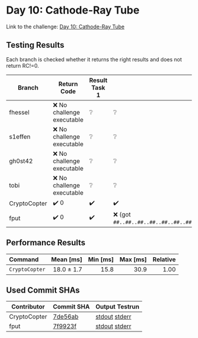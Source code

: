 # Day 10: Cathode-Ray Tube

Link to the challenge: [Day 10: Cathode-Ray Tube](https://adventofcode.com/2022/day/10)

## Testing Results

Each branch is checked whether it returns the right results and does not return RC!=0.

| Branch | Return Code | Result Task 1 | Result Task 2 |
| ------ | ----------- | ------------- | ------------- |
| fhessel | ❌ No challenge executable | ❔ | ❔ |
| s1effen | ❌ No challenge executable | ❔ | ❔ |
| gh0st42 | ❌ No challenge executable | ❔ | ❔ |
| tobi | ❌ No challenge executable | ❔ | ❔ |
| CryptoCopter | ✔️ 0 | ✔️ | ✔️ |
| fput | ✔️ 0 | ✔️ | ❌ (got `##..##..##..##..##..##..##..##..##..##..###...###...###...###...###...###...###.####....####....####....####....####....#####.....#####.....#####.....#####.....######......######......######......###########.......#######.......#######......`) |

## Performance Results

| Command | Mean [ms] | Min [ms] | Max [ms] | Relative |
|:---|---:|---:|---:|---:|
| `CryptoCopter` | 18.0 ± 1.7 | 15.8 | 30.9 | 1.00 |


## Used Commit SHAs

| Contributor | Commit SHA | Output Testrun |
| ----------- | ---------- | -------------- |
| CryptoCopter | [7de56ab](https://github.com/LOEWE-emergenCITY/AdventOfCode2022/tree/7de56abd211358919565754a4a9af41c4bcc75d0/10) | [stdout](10/CryptoCopter.txt) [stderr](10/CryptoCopter-stderr.txt) |
| fput | [7f9923f](https://github.com/LOEWE-emergenCITY/AdventOfCode2022/tree/7f9923fd2a40a80c386c29bbf167c00634b1da66/10) | [stdout](10/fput.txt) [stderr](10/fput-stderr.txt) |


